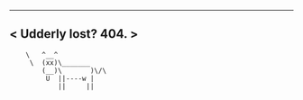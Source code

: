  ____________________
< Udderly lost? 404. >
 --------------------
        \   ^__^
         \  (xx)\_______
            (__)\       )\/\
             U  ||----w |
                ||     ||
